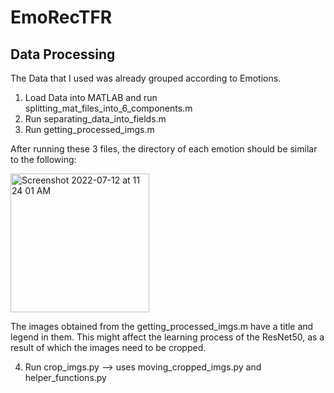 # EmoRecTFR

## Data Processing

The Data that I used was already grouped according to Emotions.

1. Load Data into MATLAB and run splitting_mat_files_into_6_components.m
2. Run separating_data_into_fields.m
3. Run getting_processed_imgs.m

After running these 3 files, the directory of each emotion should be similar to the following:  

 <img width="222" alt="Screenshot 2022-07-12 at 11 24 01 AM" src="https://user-images.githubusercontent.com/65991949/178401995-cfc18460-2c92-4a25-a4a9-bfd82ec9fb36.png">

The images obtained from the getting_processed_imgs.m have a title and legend in them. This might affect the learning process of the ResNet50, as a result of which the images need to be cropped. 

4. Run crop_imgs.py --> uses moving_cropped_imgs.py and helper_functions.py
